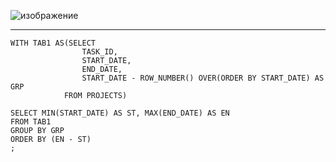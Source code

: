 ![изображение](https://github.com/papchukev/SQL_solutions/assets/149643273/6154ddfd-58b6-4057-8e3d-7296f1bd6449)

----------------
    WITH TAB1 AS(SELECT 
                    TASK_ID, 
                    START_DATE, 
                    END_DATE, 
                    START_DATE - ROW_NUMBER() OVER(ORDER BY START_DATE) AS GRP
                FROM PROJECTS)
    
    SELECT MIN(START_DATE) AS ST, MAX(END_DATE) AS EN
    FROM TAB1
    GROUP BY GRP
    ORDER BY (EN - ST)
    ;
